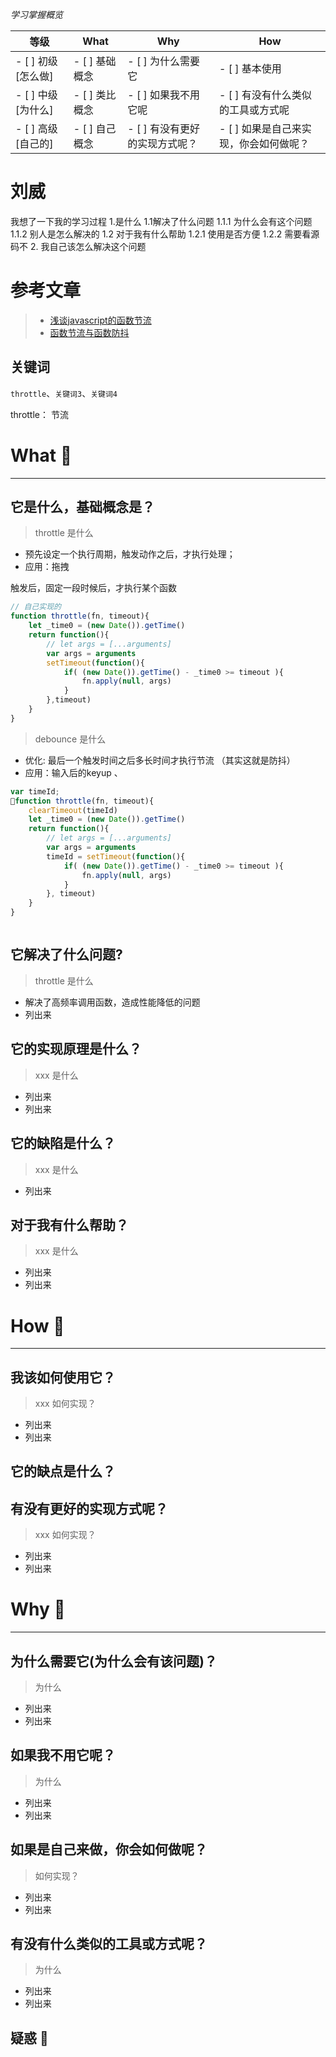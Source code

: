 *学习掌握概览*

等级 | What        | Why                   | How
---|---     | ---                   | ---
- [ ] 初级 [怎么做] | - [ ] 基础概念 | - [ ] 为什么需要它             | - [ ] 基本使用
- [ ] 中级 [为什么] | - [ ] 类比概念 | - [ ] 如果我不用它呢           | - [ ] 有没有什么类似的工具或方式呢
- [ ] 高级 [自己的] | - [ ] 自己概念 | - [ ] 有没有更好的实现方式呢？ | - [ ] 如果是自己来实现，你会如何做呢？

# 刘威
我想了一下我的学习过程
1.是什么
  1.1解决了什么问题
      1.1.1 为什么会有这个问题
      1.1.2 别人是怎么解决的
  1.2 对于我有什么帮助
       1.2.1 使用是否方便
       1.2.2 需要看源码不
2. 我自己该怎么解决这个问题

# 参考文章
> * [浅谈javascript的函数节流](http://www.alloyteam.com/2012/11/javascript-throttle/comment-page-2/)
> * [函数节流与函数防抖](https://segmentfault.com/a/1190000008768202)

## 关键词
`throttle`、`关键词3`、`关键词4`

throttle： 节流


# What 🐎

---
## 它是什么，基础概念是？
> throttle 是什么

* 预先设定一个执行周期，触发动作之后，才执行处理；
* 应用：拖拽

触发后，固定一段时候后，才执行某个函数
```js
// 自己实现的
function throttle(fn, timeout){
    let _time0 = (new Date()).getTime()
    return function(){
        // let args = [...arguments]
        var args = arguments
        setTimeout(function(){
            if( (new Date()).getTime() - _time0 >= timeout ){
                fn.apply(null, args)
            }
        },timeout)
    }
}

```
> debounce 是什么
* 优化: 最后一个触发时间之后多长时间才执行节流  （其实这就是防抖）
* 应用：输入后的keyup 、

```js
var timeId;
function throttle(fn, timeout){
    clearTimeout(timeId)
    let _time0 = (new Date()).getTime()
    return function(){
        // let args = [...arguments]
        var args = arguments
        timeId = setTimeout(function(){
            if( (new Date()).getTime() - _time0 >= timeout ){
                fn.apply(null, args)
            }
        }, timeout)
    }
}



```

## 它解决了什么问题?

> throttle 是什么
* 解决了高频率调用函数，造成性能降低的问题
* 列出来


## 它的实现原理是什么？

> xxx 是什么

* 列出来
* 列出来


## 它的缺陷是什么？

> xxx 是什么
* 列出来



## 对于我有什么帮助？
> xxx 是什么

* 列出来
* 列出来




# How 🔨

---
## 我该如何使用它？
> xxx 如何实现？

* 列出来
* 列出来


## 它的缺点是什么？


## 有没有更好的实现方式呢？
> xxx 如何实现？

* 列出来
* 列出来




# Why  🤔
---
## 为什么需要它(为什么会有该问题)？ 
> 为什么

* 列出来
* 列出来





## 如果我不用它呢？
> 为什么

* 列出来
* 列出来



## 如果是自己来做，你会如何做呢？
> 如何实现？

* 列出来
* 列出来



## 有没有什么类似的工具或方式呢？
> 为什么

* 列出来
* 列出来


## 疑惑 🤔





